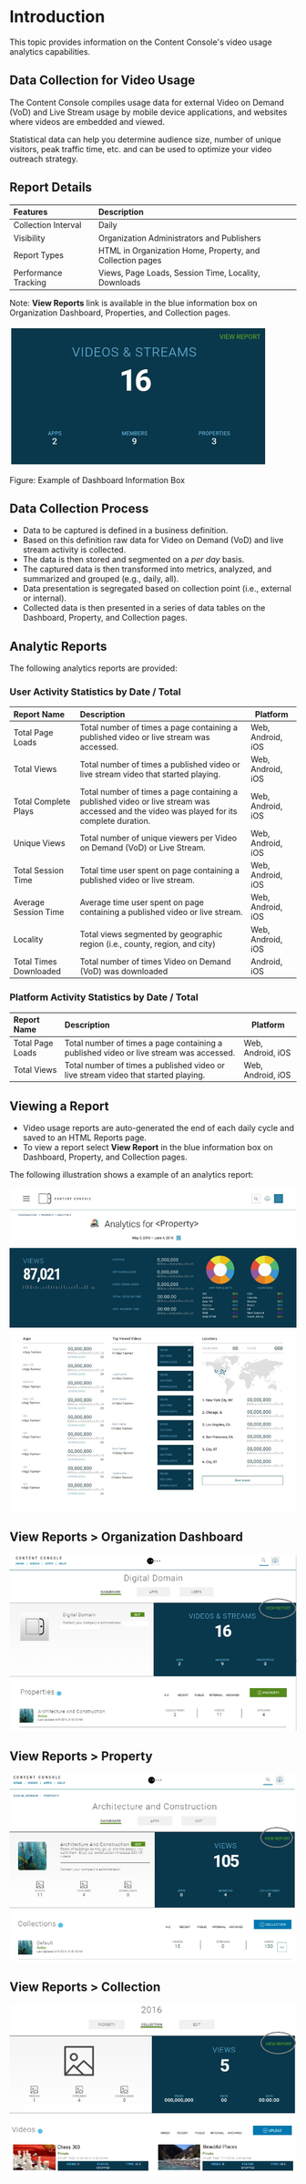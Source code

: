 # Introduction

This topic provides information on the Content Console's video usage analytics capabilities.

## Data Collection for Video Usage

The Content Console compiles usage data for external Video on Demand (VoD) and Live Stream usage by mobile device applications, and websites where videos are embedded and viewed.

Statistical data can help you determine audience size, number of unique visitors, peak traffic time, etc. and can be used to optimize your video outreach strategy.

## Report Details

| Features | Description   |
|:----------------|:--------------------------------------|
| Collection Interval  | Daily |
| Visibility  | Organization Administrators and Publishers |
| Report Types  | HTML in Organization Home, Property, and Collection pages |
| Performance Tracking  | Views, Page Loads, Session Time, Locality, Downloads |

Note: **View Reports** link is available in the blue information box on Organization Dashboard, Properties, and Collection pages.

![Video Usage](images\blue_video_usage.jpg "View Reports")

Figure: Example of Dashboard Information Box

## Data Collection Process

* Data to be captured is defined in a business definition.
* Based on this definition raw data for Video on Demand (VoD) and live stream activity is collected.
* The data is then stored and segmented on a *per day* basis.
* The captured data is then transformed into metrics, analyzed, and summarized and grouped (e.g., daily, all).
* Data presentation is segregated based on collection point (i.e., external or internal).
* Collected data is then presented in a series of data tables on the Dashboard, Property, and Collection pages.

## Analytic Reports

The following analytics reports are provided:

### User Activity Statistics by Date / Total

| Report Name | Description   | Platform  |
|:----------------|:--------------------------------------|--------------------------|
| Total Page Loads    | Total number of times a page containing a published video or live stream was accessed.  | Web, Android, iOS |
| Total Views     | Total number of times a published video or live stream video that started playing.    | Web, Android, iOS |
| Total Complete Plays   | Total number of times a page containing a published video or live stream was accessed and the video was played for its complete duration.  | Web, Android, iOS |
| Unique Views     | Total number of unique viewers per Video on Demand (VoD) or Live Stream.     | Web, Android, iOS |
| Total Session Time  | Total time user spent on page containing a published video or live stream.  | Web, Android, iOS |
| Average Session Time  | Average time user spent on page containing a published video or live stream.  | Web, Android, iOS |
| Locality  | Total views segmented by geographic region (i.e., county, region, and city)  | Web, Android, iOS |
| Total Times Downloaded  | Total number of times Video on Demand (VoD) was downloaded  | Android, iOS |

### Platform Activity Statistics by Date / Total

| Report Name | Description   | Platform  |
|:----------------|:--------------------------------------|--------------------------|
| Total Page Loads    | Total number of times a page containing a published video or live stream was accessed.  | Web, Android, iOS |
| Total Views     | Total number of times a published video or live stream video that started playing.    | Web, Android, iOS |


## Viewing a Report

* Video usage reports are auto-generated the end of each daily cycle and saved to an HTML Reports page.
* To view a report select **View Report** in the blue information box on Dashboard, Property, and Collection pages.

The following illustration shows a example of an analytics report:

 ![Monitoring](images\analytics_example.jpg "Example Analytics Report")

## View Reports > Organization Dashboard

![Org](images\org_viewreport.jpg "View Organization Report")

## View Reports > Property

![Property](images\property_viewreport.jpg "View Property Report")

## View Reports > Collection

![Collection](images\collection_viewreport.jpg "View Collection Report")
